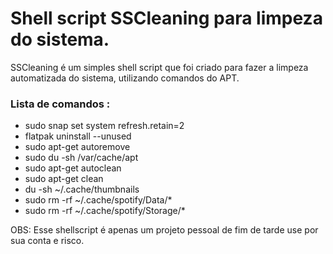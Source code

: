 # Shell script SSCleaning para limpeza do sistema.

SSCleaning é um simples shell script que foi criado para fazer a limpeza automatizada do sistema, utilizando comandos do APT.


### Lista de comandos :
 * sudo snap set system refresh.retain=2
 * flatpak uninstall --unused
 * sudo apt-get autoremove
 * sudo du -sh /var/cache/apt
 * sudo apt-get autoclean
 * sudo apt-get clean
 * du -sh ~/.cache/thumbnails
 * sudo rm -rf ~/.cache/spotify/Data/*
 * sudo rm -rf ~/.cache/spotify/Storage/*  


OBS: Esse shellscript é apenas um projeto pessoal de fim de tarde use por sua conta e risco.


